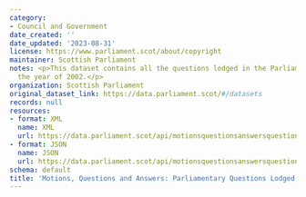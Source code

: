 ```yaml
---
category:
- Council and Government
date_created: ''
date_updated: '2023-08-31'
license: https://www.parliament.scot/about/copyright
maintainer: Scottish Parliament
notes: <p>This dataset contains all the questions lodged in the Parliament during
  the year of 2002.</p>
organization: Scottish Parliament
original_dataset_link: https://data.parliament.scot/#/datasets
records: null
resources:
- format: XML
  name: XML
  url: https://data.parliament.scot/api/motionsquestionsanswersquestions?year=2002
- format: JSON
  name: JSON
  url: https://data.parliament.scot/api/motionsquestionsanswersquestions?year=2002
schema: default
title: 'Motions, Questions and Answers: Parliamentary Questions Lodged (2002)'
---
```

